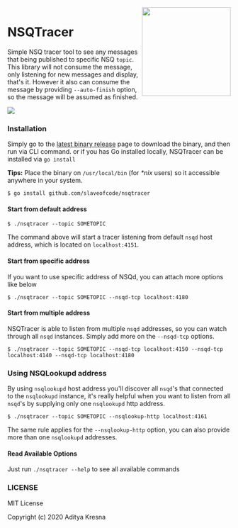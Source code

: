 <img src="https://raw.github.com/slaveofcode/nsqtracer/main/img/logo.png" align="right" width="200" />

# NSQTracer
Simple NSQ tracer tool to see any messages that being published to specific NSQ `topic`. This library will not consume the message, only listening for new messages and display, that's it. However it also can consume the message by providing `--auto-finish` option, so the message will be assumed as finished.

<img src="https://raw.github.com/slaveofcode/nsqtracer/main/img/preview.png" align="center" />

### Installation
Simply go to the [latest binary release](https://github.com/slaveofcode/nsqtracer/releases) page to download the binary, and then run via CLI command. or if you has Go installed locally, NSQTracer can be installed via `go install`

**Tips:**
Place the binary on `/usr/local/bin` (for *\*nix* users) so it accessible anywhere in your system.

```
$ go install github.com/slaveofcode/nsqtracer
```

#### Start from default address
```
$ ./nsqtracer --topic SOMETOPIC
```

The command above will start a tracer listening from default `nsqd` host address, which is located on `localhost:4151`. 


#### Start from specific address
If you want to use specific address of NSQd, you can attach more options like below

```
$ ./nsqtracer --topic SOMETOPIC --nsqd-tcp localhost:4180
```

#### Start from multiple address
NSQTracer is able to listen from multiple `nsqd` addresses, so you can watch through all `nsqd` instances. Simply add more on the `--nsqd-tcp` options.

```
$ ./nsqtracer --topic SOMETOPIC --nsqd-tcp localhost:4150 --nsqd-tcp localhost:4140 --nsqd-tcp localhost:4180
```

### Using NSQLookupd address
By using `nsqlookupd` host address you'll discover all `nsqd`'s that connected to the `nsqlookupd` instance, it's really helpful when you want to listen from all `nsqd`'s by supplying only one `nsqlookupd` http address.

```
$ ./nsqtracer --topic SOMETOPIC --nsqlookup-http localhost:4161
```

The same rule applies for the `--nsqlookup-http` option, you can also provide more than one `nsqlookupd` addresses.

#### Read Available Options
Just run `./nsqtracer --help` to see all available commands


### LICENSE
MIT License

Copyright (c) 2020 Aditya Kresna
